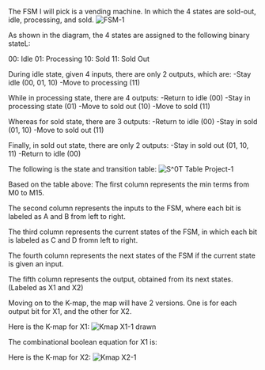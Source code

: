 The FSM I will pick is a vending machine. In which the 4 states are sold-out, idle, processing, and sold.
![FSM-1](https://user-images.githubusercontent.com/114371901/210545894-aaffd16e-88a7-4982-bece-36d3149981f1.jpg)

As shown in the diagram, the 4 states are assigned to the following binary stateL:

00: Idle
01: Processing
10: Sold
11: Sold Out

During idle state, given 4 inputs, there are only 2 outputs, which are:
-Stay idle (00, 01, 10)
-Move to processing (11)

While in processing state, there are 4 outputs:
-Return to idle (00)
-Stay in processing state (01)
-Move to sold out (10)
-Move to sold (11)

Whereas for sold state, there are 3 outputs:
-Return to idle (00)
-Stay in sold (01, 10)
-Move to sold out (11)

Finally, in sold out state, there are only 2 outputs:
-Stay in sold out (01, 10, 11)
-Return to idle (00)

The following is the state and transition table:
![S^0T Table Project-1](https://user-images.githubusercontent.com/114371901/210557218-a39335d1-4dbc-4a1e-8bd3-814b6aedaf17.jpg)

Based on the table above:
The first column represents the min terms from M0 to M15.

The second column represents the inputs to the FSM, where each bit is labeled as A and B from left to right.

The third column represents the current states of the FSM, in which each bit is labeled as C and D fromn left to right.

The fourth column represents the next states of the FSM if the current state is given an input.

The fifth column represents the output, obtained from its next states. (Labeled as X1 and X2)

Moving on to the K-map, the map will have 2 versions. One is for each output bit for X1, and the other for X2.

Here is the K-map for X1:
![Kmap X1-1 drawn](https://user-images.githubusercontent.com/114371901/210565276-a7e720a0-4bdd-48c8-b1e9-ecc529ea3c1c.jpg)

The combinational boolean equation for X1 is:

Here is the K-map for X2:
![Kmap X2-1](https://user-images.githubusercontent.com/114371901/210564364-e53c754e-b844-4cfe-8a82-410b30638117.jpg)
